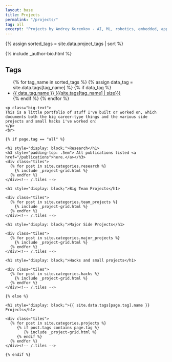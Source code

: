 ```yaml
---
layout: base
title: Projects
permalink: "/projects/"
tag: all
excerpt: "Projects by Andrey Kurenkov - AI, ML, robotics, embedded, apps, etc.!"
---
```


{% assign sorted_tags = site.data.project_tags | sort %}
<div id="main" role="main">
  <div class="article-author-side">
    {% include _author-bio.html %}
    <h2>Tags</h2>
    <ul id="taglist">
      {% for tag_name in sorted_tags %}
          {% assign data_tag = site.data.tags[tag_name] %}
          {% if data_tag %} 
              <li><a href="{{ site.url }}/projects/tag/{{ tag_name }}/">{{ data_tag.name }} ({{site.tags[tag_name] | size}})</a></li>
          {% endif %}
      {% endfor %}
    </ul>
  </div>
  <div id="index">
  
    <p class="big-text">
    This is a little portfolio of stuff I've built or worked on, which documents both the big career-type things and the various side projects and small hacks i've worked on:
    </p>
    <br>
    
    {% if page.tag == "all" %}

    <h1 style="display: block;">Research</h1>
    <h3 style="padding-top: .5em"> All publications listed <a href="/publications">here.</a></h3>
    <div class="tiles">
      {% for post in site.categories.research %}
        {% include _project-grid.html %}
      {% endfor %}
    </div><!-- /.tiles -->

    <h1 style="display: block;">Big Team Projects</h1>

    <div class="tiles">
      {% for post in site.categories.team_projects %}
        {% include _project-grid.html %}
      {% endfor %}
    </div><!-- /.tiles -->

    <h1 style="display: block;">Major Side Projects</h1>

    <div class="tiles">
      {% for post in site.categories.major_projects %}
        {% include _project-grid.html %}
      {% endfor %}
    </div><!-- /.tiles -->

    <h1 style="display: block;">Hacks and small projects</h1>

    <div class="tiles">
      {% for post in site.categories.hacks %}
        {% include _project-grid.html %}
      {% endfor %}
    </div><!-- /.tiles -->

    {% else %}

    <h1 style="display: block;">{{ site.data.tags[page.tag].name }} Projects</h1>

    <div class="tiles">
      {% for post in site.categories.projects %}
         {% if post.tags contains page.tag %}
            {% include _project-grid.html %}
         {% endif %}
      {% endfor %}
    </div><!-- /.tiles -->

    {% endif %}
  </div><!-- /#index -->
</div><!-- /#main -->


